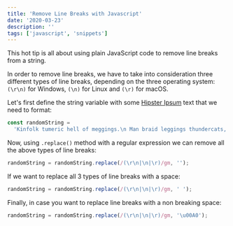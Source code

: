 ```yaml
---
title: 'Remove Line Breaks with Javascript'
date: '2020-03-23'
description: ''
tags: ['javascript', 'snippets']
---
```


This hot tip is all about using plain JavaScript code to remove line breaks from a string.

In order to remove line breaks, we have to take into consideration three different types of line breaks, depending on the three operating system: `(\r\n)` for Windows, `(\n)` for Linux and `(\r)` for macOS.

Let's first define the string variable with some [Hipster Ipsum](https://hipsum.co) text that we need to format:

```js
const randomString =
  'Kinfolk tumeric hell of meggings.\n Man braid leggings thundercats, glossier palo santo farm-to-table letterpress kale chips gastropub chartreuse selfies stumptown 8-bit small batch.\r Paleo letterpress la croix DIY poke. Echo park next level hoodie hella. Semiotics taxidermy hexagon banjo chillwave subway tile portland crucifix kogi squid pabst mixtape single-origin coffee.\r\n Cliche kinfolk air plant, echo park mixtape franzen 8-bit affogato messenger bag vape jean shorts yuccie beard. Food truck copper mug coloring book portland aesthetic.';
```

Now, using `.replace()` method with a regular expression we can remove all the above types of line breaks:

```js
randomString = randomString.replace(/(\r\n|\n|\r)/gm, '');
```

If we want to replace all 3 types of line breaks with a space:

```js
randomString = randomString.replace(/(\r\n|\n|\r)/gm, ' ');
```

Finally, in case you want to replace line breaks with a non breaking space:

```js
randomString = randomString.replace(/(\r\n|\n|\r)/gm, '\u00A0');
```
